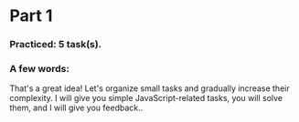 # Part 1

### Practiced: 5 task(s).

### A few words:

That's a great idea! Let's organize small tasks and gradually increase their complexity. I will give you simple JavaScript-related tasks, you will solve them, and I will give you feedback..
